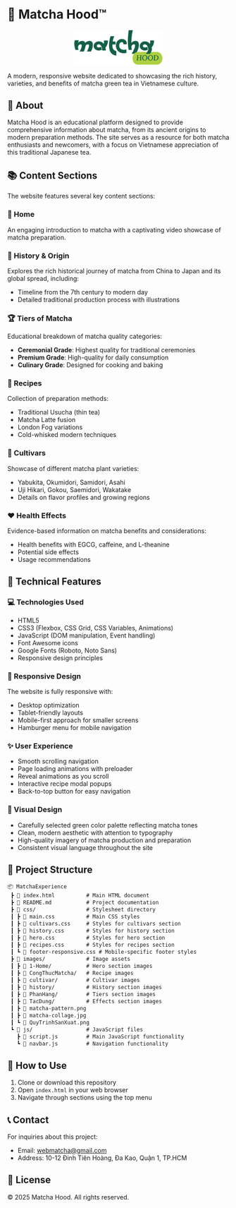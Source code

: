 # 🍵 Matcha Hood™

<p align="center">
  <img src="./images/1-Home/logo.png" alt="Matcha Hood Logo" width="200">
</p>

A modern, responsive website dedicated to showcasing the rich history, varieties, and benefits of matcha green tea in Vietnamese culture.

## 🌟 About

Matcha Hood is an educational platform designed to provide comprehensive information about matcha, from its ancient origins to modern preparation methods. The site serves as a resource for both matcha enthusiasts and newcomers, with a focus on Vietnamese appreciation of this traditional Japanese tea.

## 📚 Content Sections

The website features several key content sections:

### 🏡 Home

An engaging introduction to matcha with a captivating video showcase of matcha preparation.

### 📜 History & Origin

Explores the rich historical journey of matcha from China to Japan and its global spread, including:

-   Timeline from the 7th century to modern day
-   Detailed traditional production process with illustrations

### 🏆 Tiers of Matcha

Educational breakdown of matcha quality categories:

-   **Ceremonial Grade**: Highest quality for traditional ceremonies
-   **Premium Grade**: High-quality for daily consumption
-   **Culinary Grade**: Designed for cooking and baking

### 🥄 Recipes

Collection of preparation methods:

-   Traditional Usucha (thin tea)
-   Matcha Latte fusion
-   London Fog variations
-   Cold-whisked modern techniques

### 🌱 Cultivars

Showcase of different matcha plant varieties:

-   Yabukita, Okumidori, Samidori, Asahi
-   Uji Hikari, Gokou, Saemidori, Wakatake
-   Details on flavor profiles and growing regions

### ❤️ Health Effects

Evidence-based information on matcha benefits and considerations:

-   Health benefits with EGCG, caffeine, and L-theanine
-   Potential side effects
-   Usage recommendations

## 🔧 Technical Features

### 💻 Technologies Used

-   HTML5
-   CSS3 (Flexbox, CSS Grid, CSS Variables, Animations)
-   JavaScript (DOM manipulation, Event handling)
-   Font Awesome icons
-   Google Fonts (Roboto, Noto Sans)
-   Responsive design principles

### 📱 Responsive Design

The website is fully responsive with:

-   Desktop optimization
-   Tablet-friendly layouts
-   Mobile-first approach for smaller screens
-   Hamburger menu for mobile navigation

### ✨ User Experience

-   Smooth scrolling navigation
-   Page loading animations with preloader
-   Reveal animations as you scroll
-   Interactive recipe modal popups
-   Back-to-top button for easy navigation

### 🎨 Visual Design

-   Carefully selected green color palette reflecting matcha tones
-   Clean, modern aesthetic with attention to typography
-   High-quality imagery of matcha production and preparation
-   Consistent visual language throughout the site

## 📁 Project Structure

```
📦 MatchaExperience
 ┣ 📜 index.html          # Main HTML document
 ┣ 📜 README.md           # Project documentation
 ┣ 📂 css/                # Stylesheet directory
 ┃ ┣ 📜 main.css          # Main CSS styles
 ┃ ┣ 📜 cultivars.css     # Styles for cultivars section
 ┃ ┣ 📜 history.css       # Styles for history section
 ┃ ┣ 📜 hero.css          # Styles for hero section
 ┃ ┣ 📜 recipes.css       # Styles for recipes section
 ┃ ┗ 📜 footer-responsive.css # Mobile-specific footer styles
 ┣ 📂 images/             # Image assets
 ┃ ┣ 📂 1-Home/           # Hero section images
 ┃ ┣ 📂 CongThucMatcha/   # Recipe images
 ┃ ┣ 📂 cultivar/         # Cultivar images
 ┃ ┣ 📂 history/          # History section images
 ┃ ┣ 📂 PhanHang/         # Tiers section images
 ┃ ┣ 📂 TacDung/          # Effects section images
 ┃ ┣ 📜 matcha-pattern.png
 ┃ ┣ 📜 matcha-collage.jpg
 ┃ ┗ 📜 QuyTrinhSanXuat.png
 ┗ 📂 js/                 # JavaScript files
   ┣ 📜 script.js         # Main JavaScript functionality
   ┗ 📜 navbar.js         # Navigation functionality
```

## 🚀 How to Use

1. Clone or download this repository
2. Open `index.html` in your web browser
3. Navigate through sections using the top menu

## 📞 Contact

For inquiries about this project:

-   Email: webmatcha@gmail.com
-   Address: 10-12 Đinh Tiên Hoàng, Đa Kao, Quận 1, TP.HCM

## 📝 License

© 2025 Matcha Hood. All rights reserved.
